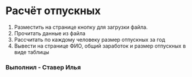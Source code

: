 # Расчёт отпускных 
1. Разместить на странице кнопку для загрузки файла.
2. Прочитать данные из файла
3. Рассчитать по каждому человеку размер отпускных за год
4. Вывести на странице ФИО, общий заработок и размер отпускных в виде таблицы
### Выполнил - Ставер Илья
